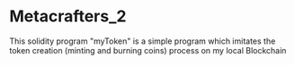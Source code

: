 # Metacrafters_2
This solidity program "myToken" is a simple program which imitates the token creation (minting and burning coins) process on my local Blockchain
